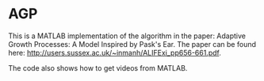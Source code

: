 # AGP
This is a MATLAB implementation of the algorithm in the paper: Adaptive Growth Processes: A Model Inspired by Pask's Ear.
The paper can be found here: http://users.sussex.ac.uk/~inmanh/ALIFExi_pp656-661.pdf.

The code also shows how to get videos from MATLAB.
